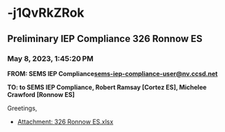 # -j1QvRkZRok
## Preliminary IEP Compliance 326 Ronnow ES
### May 8, 2023, 1:45:20 PM
**FROM: SEMS IEP Compliance<sems-iep-compliance-user@nv.ccsd.net>**

**TO: to SEMS IEP Compliance, Robert Ramsay [Cortez ES], Michelee Crawford [Ronnow ES]**


Greetings, 





* [Attachment: 326 Ronnow ES.xlsx](-j1QvRkZRok-attachment-1.xlsx)
